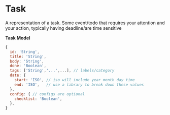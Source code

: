 # Task

A representation of a task.
Some event/todo that requires your attention and your action, typically having deadline/are time sensitive

**Task Model**
```js
{
  id: 'String',
  title: 'String',
  body: 'String',
  done: 'Boolean',
  tags: ['String','...',...], // labels/category
  date: {
    start: 'ISO', // iso will include year month day time
    end: 'ISO',   // use a library to break down these values
  },
  config: { // configs are optional
    checklist: 'Boolean',
  },
}
```

